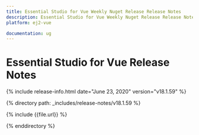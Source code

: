 ```yaml
---
title: Essential Studio for Vue Weekly Nuget Release Release Notes  
description: Essential Studio for Vue Weekly Nuget Release Release Notes  
platform: ej2-vue

documentation: ug
---
```


# Essential Studio for  Vue  Release Notes  

{% include release-info.html date="June 23, 2020"   version="v18.1.59"  %} 

{% directory path: _includes/release-notes/v18.1.59 %}

{% include {{file.url}} %}

{% enddirectory %}
